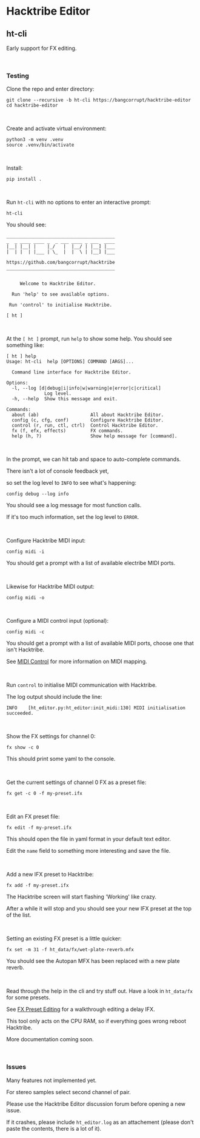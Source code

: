 # Hacktribe Editor

## ht-cli

Early support for FX editing.

<br/>

### Testing

Clone the repo and enter directory:


    git clone --recursive -b ht-cli https://bangcorrupt/hacktribe-editor
    cd hacktribe-editor

<br/>

Create and activate virtual environment:

    python3 -m venv .venv
    source .venv/bin/activate

<br/>

Install:

    pip install .

<br/>

Run `ht-cli` with no options to enter an interactive prompt:

    ht-cli

You should see:

    ________________________________________
    _  _ ____ ____ _  _ ___ ____ _ ___  ____ 
    |__| |__| |    |_/   |  |__/ | |__] |___ 
    |  | |  | |___ | \_  |  |  \ | |__] |___ 
                                             
    https://github.com/bangcorrupt/hacktribe
    ________________________________________


         Welcome to Hacktribe Editor.

      Run 'help' to see available options.

     Run 'control' to initialise Hacktribe.
     
    [ ht ] 


<br/>


At the `[ ht ]` prompt, run `help` to show some help.  You should see something like:


    [ ht ] help
    Usage: ht-cli  help [OPTIONS] COMMAND [ARGS]...

      Command line interface for Hacktribe Editor.

    Options:
      -l, --log [d|debug|i|info|w|warning|e|error|c|critical]
                  Log level.
      -h, --help  Show this message and exit.

    Commands:
      about (ab)                   All about Hacktribe Editor.
      config (c, cfg, conf)        Configure Hacktribe Editor.
      control (r, run, ctl, ctrl)  Control Hacktribe Editor.
      fx (f, efx, effects)         FX commands.
      help (h, ?)                  Show help message for [command].

<br/>


In the prompt, we can hit tab and space to auto-complete commands.

There isn't a lot of console feedback yet, 

so set the log level to `INFO` to see what's happening:


    config debug --log info

You should see a log message for most function calls.

If it's too much information, set the log level to `ERROR`. 


<br/>


Configure Hacktribe MIDI input:

    config midi -i


You should get a prompt with a list of available electribe MIDI ports.

<br/>

Likewise for Hacktribe MIDI output:

    config midi -o

<br/>


Configure a MIDI control input (optional):

    config midi -c

You should get a prompt with a list of available MIDI ports, choose one that isn't Hacktribe.

See [MIDI Control](https://github.com/bangcorrupt/hacktribe-editor/wiki/MIDI-Control) for more information on MIDI mapping.  


<br/>

Run `control` to initialise MIDI communication with Hacktribe.

The log output should include the line:

    INFO    [ht_editor.py:ht_editor:init_midi:130] MIDI initialisation succeeded.


<br/>

Show the FX settings for channel 0:

    fx show -c 0


This should print some yaml to the console.

<br/>


Get the current settings of channel 0 FX as a preset file:

    fx get -c 0 -f my-preset.ifx

<br/>

Edit an FX preset file:

    fx edit -f my-preset.ifx

This should open the file in yaml format in your default text editor.


Edit the `name` field to something more interesting and save the file.

<br/>

Add a new IFX preset to Hacktribe:

    fx add -f my-preset.ifx


The Hacktribe screen will start flashing 'Working' like crazy.  

After a while it will stop and you should see your new IFX preset at the top of the list.

<br/>

Setting an existing FX preset is a little quicker:

    fx set -m 31 -f ht_data/fx/wet-plate-reverb.mfx

You should see the Autopan MFX has been replaced with a new plate reverb.


<br/>

Read through the help in the cli and try stuff out.  Have a look in `ht_data/fx` for some presets.

See [FX Preset Editing](https://github.com/bangcorrupt/hacktribe-editor/wiki/FX-Preset-Editing) for a walkthrough editing a delay IFX.

This tool only acts on the CPU RAM, so if everything goes wrong reboot Hacktribe.

More documentation coming soon.

<br/>

### Issues

Many features not implemented yet.

For stereo samples select second channel of pair.

Please use the Hacktribe Editor discussion forum before opening a new issue.

If it crashes, please include `ht_editor.log` as an attachement (please don't paste the contents, there is a lot of it).
